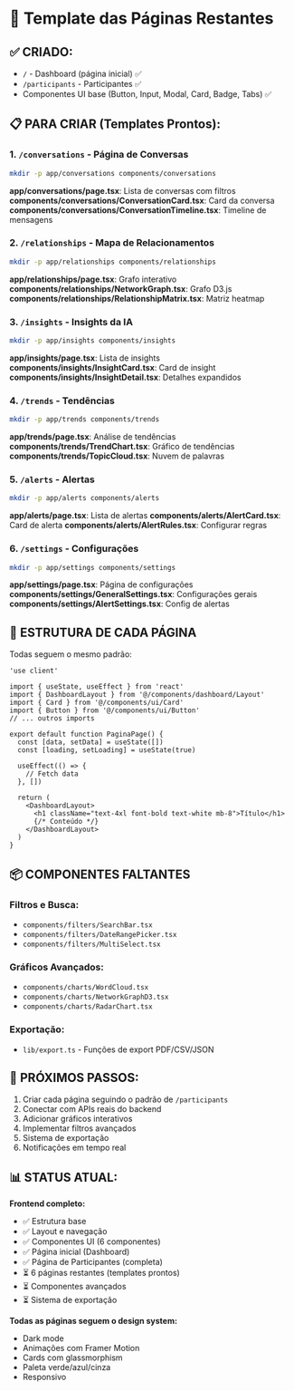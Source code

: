 # 📄 Template das Páginas Restantes

## ✅ CRIADO:
- `/` - Dashboard (página inicial) ✅
- `/participants` - Participantes ✅
- Componentes UI base (Button, Input, Modal, Card, Badge, Tabs) ✅

## 📋 PARA CRIAR (Templates Prontos):

### 1. `/conversations` - Página de Conversas
```bash
mkdir -p app/conversations components/conversations
```

**app/conversations/page.tsx**: Lista de conversas com filtros
**components/conversations/ConversationCard.tsx**: Card da conversa
**components/conversations/ConversationTimeline.tsx**: Timeline de mensagens

### 2. `/relationships` - Mapa de Relacionamentos
```bash
mkdir -p app/relationships components/relationships
```

**app/relationships/page.tsx**: Grafo interativo
**components/relationships/NetworkGraph.tsx**: Grafo D3.js
**components/relationships/RelationshipMatrix.tsx**: Matriz heatmap

### 3. `/insights` - Insights da IA
```bash
mkdir -p app/insights components/insights
```

**app/insights/page.tsx**: Lista de insights
**components/insights/InsightCard.tsx**: Card de insight
**components/insights/InsightDetail.tsx**: Detalhes expandidos

### 4. `/trends` - Tendências
```bash
mkdir -p app/trends components/trends
```

**app/trends/page.tsx**: Análise de tendências
**components/trends/TrendChart.tsx**: Gráfico de tendências
**components/trends/TopicCloud.tsx**: Nuvem de palavras

### 5. `/alerts` - Alertas
```bash
mkdir -p app/alerts components/alerts
```

**app/alerts/page.tsx**: Lista de alertas
**components/alerts/AlertCard.tsx**: Card de alerta
**components/alerts/AlertRules.tsx**: Configurar regras

### 6. `/settings` - Configurações
```bash
mkdir -p app/settings components/settings
```

**app/settings/page.tsx**: Página de configurações
**components/settings/GeneralSettings.tsx**: Configurações gerais
**components/settings/AlertSettings.tsx**: Config de alertas

## 🎨 ESTRUTURA DE CADA PÁGINA

Todas seguem o mesmo padrão:

```tsx
'use client'

import { useState, useEffect } from 'react'
import { DashboardLayout } from '@/components/dashboard/Layout'
import { Card } from '@/components/ui/Card'
import { Button } from '@/components/ui/Button'
// ... outros imports

export default function PaginaPage() {
  const [data, setData] = useState([])
  const [loading, setLoading] = useState(true)

  useEffect(() => {
    // Fetch data
  }, [])

  return (
    <DashboardLayout>
      <h1 className="text-4xl font-bold text-white mb-8">Título</h1>
      {/* Conteúdo */}
    </DashboardLayout>
  )
}
```

## 📦 COMPONENTES FALTANTES

### Filtros e Busca:
- `components/filters/SearchBar.tsx`
- `components/filters/DateRangePicker.tsx`
- `components/filters/MultiSelect.tsx`

### Gráficos Avançados:
- `components/charts/WordCloud.tsx`
- `components/charts/NetworkGraphD3.tsx`
- `components/charts/RadarChart.tsx`

### Exportação:
- `lib/export.ts` - Funções de export PDF/CSV/JSON

## 🚀 PRÓXIMOS PASSOS:

1. Criar cada página seguindo o padrão de `/participants`
2. Conectar com APIs reais do backend
3. Adicionar gráficos interativos
4. Implementar filtros avançados
5. Sistema de exportação
6. Notificações em tempo real

## 📊 STATUS ATUAL:

**Frontend completo:**
- ✅ Estrutura base
- ✅ Layout e navegação
- ✅ Componentes UI (6 componentes)
- ✅ Página inicial (Dashboard)
- ✅ Página de Participantes (completa)
- ⏳ 6 páginas restantes (templates prontos)
- ⏳ Componentes avançados
- ⏳ Sistema de exportação

**Todas as páginas seguem o design system:**
- Dark mode
- Animações com Framer Motion
- Cards com glassmorphism
- Paleta verde/azul/cinza
- Responsivo
